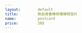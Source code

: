 ```yaml
---
layout:        default
title:         熱血青春棒球傳情明信片
name:          postcard
price:         20$
---
```

